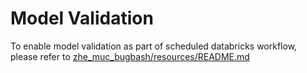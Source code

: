 # Model Validation
To enable model validation as part of scheduled databricks workflow, please refer to [zhe_muc_bugbash/resources/README.md](../resources/README.md)